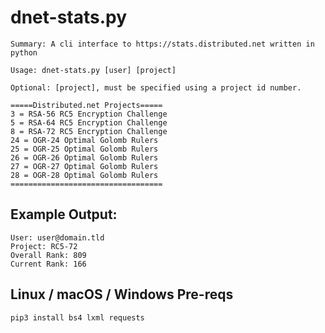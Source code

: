 # dnet-stats.py

    Summary: A cli interface to https://stats.distributed.net written in python
    
    Usage: dnet-stats.py [user] [project]

    Optional: [project], must be specified using a project id number.

    =====Distributed.net Projects=====
    3 = RSA-56 RC5 Encryption Challenge
    5 = RSA-64 RC5 Encryption Challenge
    8 = RSA-72 RC5 Encryption Challenge
    24 = OGR-24 Optimal Golomb Rulers
    25 = OGR-25 Optimal Golomb Rulers
    26 = OGR-26 Optimal Golomb Rulers
    27 = OGR-27 Optimal Golomb Rulers
    28 = OGR-28 Optimal Golomb Rulers
    ==================================

## Example Output: 
    User: user@domain.tld
    Project: RC5-72 
    Overall Rank: 809
    Current Rank: 166

## Linux / macOS / Windows Pre-reqs
    pip3 install bs4 lxml requests

